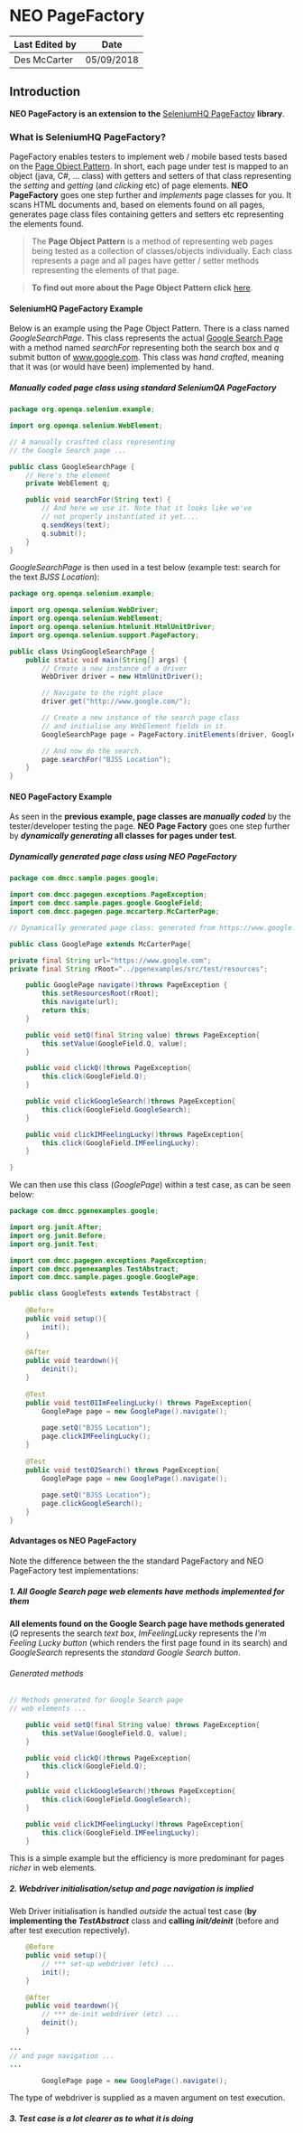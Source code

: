 # NEO PageFactory

|Last Edited by|Date|
|---|---|
|Des McCarter|05/09/2018|

## Introduction

**NEO PageFactory is an extension to the** [SeleniumHQ PageFactoy](https://github.com/SeleniumHQ/selenium/wiki/PageFactory) **library**. 

### What is SeleniumHQ PageFactory?

PageFactory enables testers to implement web / mobile based tests based on the [Page Object Pattern](http://toolsqa.com/selenium-cucumber-framework/page-object-design-pattern-with-selenium-pagefactory-in-cucumber/). In short, each page under test is mapped to an object (java, C#, ... class) with getters and setters of that class representing the *setting* and *getting* (and *clicking* etc) of page elements. **NEO PageFactory** goes one step further and *implements* page classes for you. It scans HTML documents and, based on elements found on all pages, generates page class files containing getters and setters etc representing the elements found.

> The **Page Object Pattern** is a method of representing web pages being tested as a collection of classes/objects individually. Each class represents a page and all pages have getter / setter methods representing the elements of that page.  

> **To find out more about the Page Object Pattern click** [here](http://toolsqa.com/selenium-cucumber-framework/page-object-design-pattern-with-selenium-pagefactory-in-cucumber/).

#### SeleniumHQ PageFactory Example

Below is an example using the Page Object Pattern. There is a class named *GoogleSearchPage*. This class represents the actual [Google Search Page](https://wwww.google.com) with a method named *searchFor* representing both the search box and *q* submit button of www.google.com. This class was *hand crafted*, meaning that it was (or would have been) implemented by hand.

##### Manually coded page class using standard SeleniumQA PageFactory

```java
package org.openqa.selenium.example;

import org.openqa.selenium.WebElement;

// A manually crasfted class representing
// the Google Search page ...

public class GoogleSearchPage {
    // Here's the element
    private WebElement q;

    public void searchFor(String text) {
        // And here we use it. Note that it looks like we've
        // not properly instantiated it yet....
        q.sendKeys(text);
        q.submit();
    }
}
```

*GoogleSearchPage* is then used in a test below (example test: search for the text *BJSS Location*):


```java
package org.openqa.selenium.example;

import org.openqa.selenium.WebDriver;
import org.openqa.selenium.WebElement;
import org.openqa.selenium.htmlunit.HtmlUnitDriver;
import org.openqa.selenium.support.PageFactory;

public class UsingGoogleSearchPage {
    public static void main(String[] args) {
        // Create a new instance of a driver
        WebDriver driver = new HtmlUnitDriver();

        // Navigate to the right place
        driver.get("http://www.google.com/");

        // Create a new instance of the search page class
        // and initialise any WebElement fields in it.
        GoogleSearchPage page = PageFactory.initElements(driver, GoogleSearchPage.class);

        // And now do the search.
        page.searchFor("BJSS Location");
    }
}
```

#### NEO PageFactory Example

As seen in the **previous example, page classes are *manually coded*** by the tester/developer testing the page. **NEO Page Factory** goes one step further by ***dynamically generating* all classes for pages under test**.

##### Dynamically generated page class using NEO PageFactory

```java
package com.dmcc.sample.pages.google;

import com.dmcc.pagegen.exceptions.PageException;
import com.dmcc.sample.pages.google.GoogleField;
import com.dmcc.pagegen.page.mccarterp.McCarterPage;

// Dynamically generated page class: generated from https://www.google.com ...

public class GooglePage extends McCarterPage{

private final String url="https://www.google.com";
private final String rRoot="../pgenexamples/src/test/resources";

	public GooglePage navigate()throws PageException {
		this.setResourcesRoot(rRoot);
		this.navigate(url);
		return this;
	}

	public void setQ(final String value) throws PageException{
		this.setValue(GoogleField.Q, value);
	}

	public void clickQ()throws PageException{
		this.click(GoogleField.Q);
	}

	public void clickGoogleSearch()throws PageException{
		this.click(GoogleField.GoogleSearch);
	}

	public void clickIMFeelingLucky()throws PageException{
		this.click(GoogleField.IMFeelingLucky);
	}

}
```

We can then use this class (*GooglePage*) within a test case, as can be seen below:

```java
package com.dmcc.pgenexamples.google;

import org.junit.After;
import org.junit.Before;
import org.junit.Test;

import com.dmcc.pagegen.exceptions.PageException;
import com.dmcc.pgenexamples.TestAbstract;
import com.dmcc.sample.pages.google.GooglePage;

public class GoogleTests extends TestAbstract {
	
	@Before
	public void setup(){
		init();
	}
	
	@After
	public void teardown(){
		deinit();
	}
	
	@Test
	public void test01ImFeelingLucky() throws PageException{
		GooglePage page = new GooglePage().navigate();
		
		page.setQ("BJSS Location");
		page.clickIMFeelingLucky();
	}
	
	@Test
	public void test02Search() throws PageException{
		GooglePage page = new GooglePage().navigate();
		
		page.setQ("BJSS Location");
		page.clickGoogleSearch();
	}
}
```

#### Advantages os NEO PageFactory

Note the difference between the the standard PageFactory and NEO PageFactory test implementations:

##### 1. All Google Search page web elements have methods implemented for them

**All elements found on the Google Search page have methods generated** (*Q* represents the search *text box*, *ImFeelingLucky* represents the *I'm Feeling Lucky button* (which renders the first page found in its search) and *GoogleSearch* represents the *standard Google Search button*.

###### Generated methods

```java
// Methods generated for Google Search page
// web elements ...

	public void setQ(final String value) throws PageException{
		this.setValue(GoogleField.Q, value);
	}

	public void clickQ()throws PageException{
		this.click(GoogleField.Q);
	}

	public void clickGoogleSearch()throws PageException{
		this.click(GoogleField.GoogleSearch);
	}

	public void clickIMFeelingLucky()throws PageException{
		this.click(GoogleField.IMFeelingLucky);
	}
```

This is a simple example but the efficiency is more predominant for pages *richer* in web elements.

##### 2. Webdriver initialisation/setup and page navigation is implied

Web Driver initialisation is handled *outside* the actual test case (**by implementing the *TestAbstract*** class and **calling *init/deinit*** (before and after test execution repectively).


```java
	@Before
	public void setup(){
		// *** set-up webdriver (etc) ...
		init();
	}
	
	@After
	public void teardown(){
		// *** de-init webdriver (etc) ...
		deinit();
	}

...
// and page navigation ...
...

		GooglePage page = new GooglePage().navigate();
```

The type of webdriver is supplied as a maven argument on test execution.

##### 3. Test case is a lot clearer as to what it is doing


